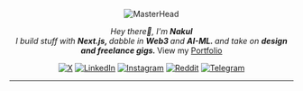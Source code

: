 <p align="center">
  <img src="https://i.pinimg.com/originals/d4/f0/8b/d4f08b4458e8da0e6c5b4499d4b65af8.gif" alt="MasterHead">
</p>


<p align="center">
<em>
    Hey there👋, I'm <b> Nakul </b>
  <br>
   I build stuff with <b> Next.js, </b> dabble in <b> Web3 </b> and <b> AI-ML. </b> and take on <b> design and freelance gigs. </b> </em>
  View my <a href="https://nakul.space" style="text-decoration: underline;">Portfolio</a>

</p>
 <div align="center">

[![X](https://img.shields.io/badge/-000000?style=for-the-badge&logo=x&logoColor=white)](https://x.com/heynakul)
[![LinkedIn](https://img.shields.io/badge/LinkedIn-0077B5?style=for-the-badge&logo=linkedin&logoColor=white)](https://www.linkedin.com/in/nakul-chouksey/)
[![Instagram](https://img.shields.io/badge/-FE0266?style=for-the-badge&logo=instagram&logoColor=white)](https://www.instagram.com/_naakul)
[![Reddit](https://img.shields.io/badge/-FF4500?style=for-the-badge&logo=reddit&logoColor=white)](https://www.reddit.com/user/GladConsideration293/)
[![Telegram](https://img.shields.io/badge/-2AA0DA?style=for-the-badge&logo=telegram&logoColor=white)](https://t.me/heyakul)


</div>

 

---
